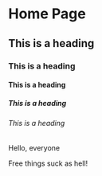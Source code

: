 <!DOCTYPE html>
<html lang="en">
    <head>
    <title>My First Page</title>
    </head>
    <body>
        <H1>Home Page</H1>
        <h2>This is a heading</h2>
        <h3>This is a heading</h3>
        <h4>This is a heading</h4>
        <h5>This is a heading</h5>
        <h6>This is a heading</h6>
        <p>Hello, everyone</p>
        <p>Free things suck as hell!</p>
    </body>
</html>

